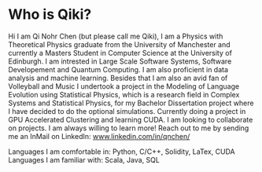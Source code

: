 # Who is Qiki?

Hi I am Qi Nohr Chen (but please call me Qiki), I am a Physics with Theoretical Physics graduate from the University of Manchester and currently a Masters Student in Computer Science at the University of Edinburgh.
I am intrested in Large Scale Software Systems, Software Developement and Quantum Computing. I am also proficient in data analysis and machine learning. Besides that I am also an avid fan of Volleyball and Music
I undertook a project in the Modeling of Language Evolution using Statistical Physics, which is a research field in Complex Systems and Statistical Physics, for my Bachelor Dissertation project where I have decided to do the optional simulations. Currently doing a project in GPU Accelerated Clustering and learning CUDA.
I am looking to collaborate on projects. I am always willing to learn more!
Reach out to me by sending me an InMail on LinkedIn: www.linkedin.com/in/qnchen/

Languages I am comfortable in: Python, C/C++, Solidity, LaTex, CUDA
Languages I am familiar with: Scala, Java, SQL

